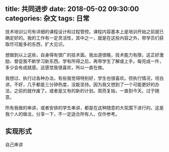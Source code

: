 title: 共同进步
date: 2018-05-02 09:30:00
categories: 杂文
tags: 日常
---

技术培训公司有详细的课程设计和过程管控。课程内容基本上是培训开始之前就已确定好的。我的工作有一定灵活性，其中之一，就是在这些内容之外，带学员们获取尽可能多的东西，扩大见识。
<!--more-->
想做到以上这些，自身得有很广的技术面。我出道很晚，技术能力有限，这正好激励、督促我不断学习新东西。学有所得之后，再带学生了解或上手。每完成一件，多少会有成就感。这感觉我很喜欢，所以一直在做。

我想过、执行过各种办法，有些我觉得特别好，学生也很喜欢。但执行情况，坦白讲，不好，几乎都是三分钟热度，没能坚持。因为我又想到了一个可能更好的办法，之前的就作废了。或者是又有的新的计划。周而复始，一直到今天。过于随意。

所有我做的串讲，或者安排的学生串讲，都是在这种随意的大氛围下进行的。这是我个人的做法，分享一下，不一定适合所有人，仅作参考。

## 实现形式

自己串讲
